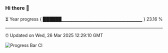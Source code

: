 ### Hi there 👋

⏳ Year progress { ██████▁▁▁▁▁▁▁▁▁▁▁▁▁▁▁▁▁▁▁▁▁▁▁▁ } 23.16 %

---

⏰ Updated on Wed, 26 Mar 2025 12:29:10 GMT

![Progress Bar CI](https://github.com/liununu/liununu/workflows/Progress%20Bar%20CI/badge.svg)
